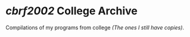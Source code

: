 # _cbrf2002_ College Archive
Compilations of my programs from college _(The ones I still have copies)_.
